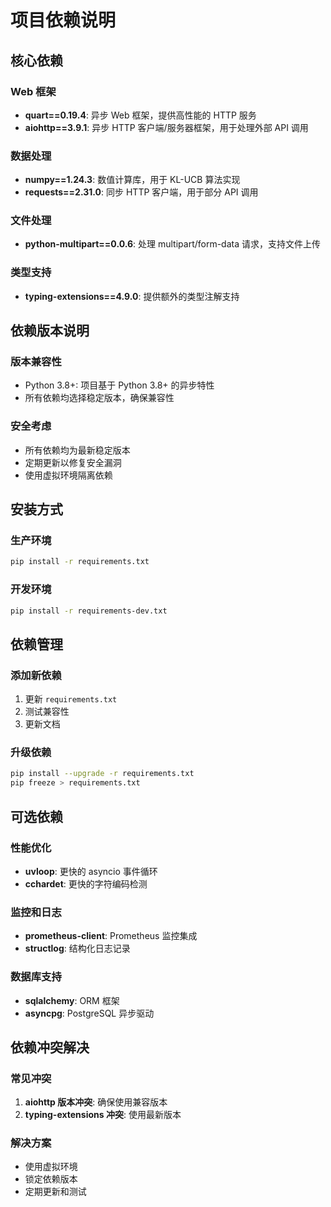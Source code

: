# 项目依赖说明

## 核心依赖

### Web 框架
- **quart==0.19.4**: 异步 Web 框架，提供高性能的 HTTP 服务
- **aiohttp==3.9.1**: 异步 HTTP 客户端/服务器框架，用于处理外部 API 调用

### 数据处理
- **numpy==1.24.3**: 数值计算库，用于 KL-UCB 算法实现
- **requests==2.31.0**: 同步 HTTP 客户端，用于部分 API 调用

### 文件处理
- **python-multipart==0.0.6**: 处理 multipart/form-data 请求，支持文件上传

### 类型支持
- **typing-extensions==4.9.0**: 提供额外的类型注解支持

## 依赖版本说明

### 版本兼容性
- Python 3.8+: 项目基于 Python 3.8+ 的异步特性
- 所有依赖均选择稳定版本，确保兼容性

### 安全考虑
- 所有依赖均为最新稳定版本
- 定期更新以修复安全漏洞
- 使用虚拟环境隔离依赖

## 安装方式

### 生产环境
```bash
pip install -r requirements.txt
```

### 开发环境
```bash
pip install -r requirements-dev.txt
```

## 依赖管理

### 添加新依赖
1. 更新 `requirements.txt`
2. 测试兼容性
3. 更新文档

### 升级依赖
```bash
pip install --upgrade -r requirements.txt
pip freeze > requirements.txt
```

## 可选依赖

### 性能优化
- **uvloop**: 更快的 asyncio 事件循环
- **cchardet**: 更快的字符编码检测

### 监控和日志
- **prometheus-client**: Prometheus 监控集成
- **structlog**: 结构化日志记录

### 数据库支持
- **sqlalchemy**: ORM 框架
- **asyncpg**: PostgreSQL 异步驱动

## 依赖冲突解决

### 常见冲突
1. **aiohttp 版本冲突**: 确保使用兼容版本
2. **typing-extensions 冲突**: 使用最新版本

### 解决方案
- 使用虚拟环境
- 锁定依赖版本
- 定期更新和测试